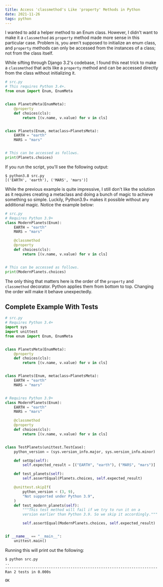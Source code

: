 ```yaml
---
title: Access 'classmethod's Like 'property' Methods in Python
date: 2021-11-26
tags: python
---
```


I wanted to add a helper method to an Enum class. However, I didn't want to make it a `classmethod` as `property` method made more sense in this particular case. Problem is, you aren't supposed to initialize an enum class, and `property` methods can only be accessed from the instances of a class; not from the class itself.

While sifting through Django 3.2's codebase, I found this neat trick to make a `classmethod` that acts like a `property` method and can be accessed directly from the class without initializing it.


```python
# src.py
# This requires Python 3.4+.
from enum import Enum, EnumMeta


class PlanetsMeta(EnumMeta):
    @property
    def choices(cls):
        return [(v.name, v.value) for v in cls]


class Planets(Enum, metaclass=PlanetsMeta):
    EARTH = "earth"
    MARS = "mars"


# This can be accessed as follows.
print(Planets.choices)
```

If you run the script, you'll see the following output:

```
$ python3.8 src.py
[('EARTH', 'earth'), ('MARS', 'mars')]
```

While the previous example is quite impressive, I still don't like the solution as it requires creating a metaclass and doing a bunch of magic to achieve something so simple. Luckily, Python3.9+ makes it possible without any additional magic. Notice the example below:

```python
# src.py
# Requires Python 3.9+
class ModernPlanets(Enum):
    EARTH = "earth"
    MARS = "mars"

    @classmethod
    @property
    def choices(cls):
        return [(v.name, v.value) for v in cls]


# This can be accessed as follows.
print(ModernPlanets.choices)
```

The only thing that matters here is the order of the `property` and `classmethod` decorator. Python applies them from bottom to top. Changing the order will make it behave unexpectedly.


## Complete Example With Tests


```python
# src.py
# Requires Python 3.4+
import sys
import unittest
from enum import Enum, EnumMeta


class PlanetsMeta(EnumMeta):
    @property
    def choices(cls):
        return [(v.name, v.value) for v in cls]


class Planets(Enum, metaclass=PlanetsMeta):
    EARTH = "earth"
    MARS = "mars"


# Requires Python 3.9+
class ModernPlanets(Enum):
    EARTH = "earth"
    MARS = "mars"

    @classmethod
    @property
    def choices(cls):
        return [(v.name, v.value) for v in cls]


class TestPlanets(unittest.TestCase):
    python_version = (sys.version_info.major, sys.version_info.minor)

    def setUp(self):
        self.expected_result = [("EARTH", "earth"), ("MARS", "mars")]

    def test_planets(self):
        self.assertEqual(Planets.choices, self.expected_result)

    @unittest.skipIf(
        python_version < (3, 9),
        "Not supported under Python 3.9",
    )
    def test_modern_planets(self):
        """This test method will fail if we try to run it on a
        version earlier than Python 3.9. So we skip it accordingly."""

        self.assertEqual(ModernPlanets.choices, self.expected_result)


if __name__ == "__main__":
    unittest.main()
```

Running this will print out the following:

```
$ python src.py
..
----------------------------------------------------------------------
Ran 2 tests in 0.000s

OK
```
